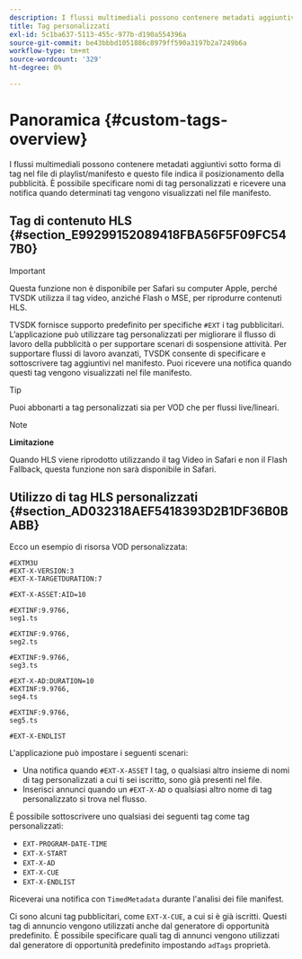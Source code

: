 ```yaml
---
description: I flussi multimediali possono contenere metadati aggiuntivi sotto forma di tag nel file di playlist/manifesto e questo file indica il posizionamento della pubblicità. È possibile specificare nomi di tag personalizzati e ricevere una notifica quando determinati tag vengono visualizzati nel file manifesto.
title: Tag personalizzati
exl-id: 5c1ba637-5113-455c-977b-d190a554396a
source-git-commit: be43bbbd1051886c8979ff590a3197b2a7249b6a
workflow-type: tm+mt
source-wordcount: '329'
ht-degree: 0%

---
```


# Panoramica {#custom-tags-overview}

I flussi multimediali possono contenere metadati aggiuntivi sotto forma di tag nel file di playlist/manifesto e questo file indica il posizionamento della pubblicità. È possibile specificare nomi di tag personalizzati e ricevere una notifica quando determinati tag vengono visualizzati nel file manifesto.

## Tag di contenuto HLS {#section_E99299152089418FBA56F5F09FC547B0}

>[!IMPORTANT]
>
>Questa funzione non è disponibile per Safari su computer Apple, perché TVSDK utilizza il tag video, anziché Flash o MSE, per riprodurre contenuti HLS.

TVSDK fornisce supporto predefinito per specifiche `#EXT` i tag pubblicitari. L’applicazione può utilizzare tag personalizzati per migliorare il flusso di lavoro della pubblicità o per supportare scenari di sospensione attività. Per supportare flussi di lavoro avanzati, TVSDK consente di specificare e sottoscrivere tag aggiuntivi nel manifesto. Puoi ricevere una notifica quando questi tag vengono visualizzati nel file manifesto.

>[!TIP]
>
>Puoi abbonarti a tag personalizzati sia per VOD che per flussi live/lineari.

>[!NOTE]
>
>**Limitazione**
>
>Quando HLS viene riprodotto utilizzando il tag Video in Safari e non il Flash Fallback, questa funzione non sarà disponibile in Safari.

## Utilizzo di tag HLS personalizzati {#section_AD032318AEF5418393D2B1DF36B0BABB}

Ecco un esempio di risorsa VOD personalizzata:

```
#EXTM3U
#EXT-X-VERSION:3
#EXT-X-TARGETDURATION:7
 
#EXT-X-ASSET:AID=10
 
#EXTINF:9.9766,
seg1.ts
 
#EXTINF:9.9766,
seg2.ts
 
#EXTINF:9.9766,
seg3.ts
 
#EXT-X-AD:DURATION=10
#EXTINF:9.9766,
seg4.ts
 
#EXTINF:9.9766,
seg5.ts
 
#EXT-X-ENDLIST
```

L&#39;applicazione può impostare i seguenti scenari:

* Una notifica quando `#EXT-X-ASSET` I tag, o qualsiasi altro insieme di nomi di tag personalizzati a cui ti sei iscritto, sono già presenti nel file.
* Inserisci annunci quando un `#EXT-X-AD` o qualsiasi altro nome di tag personalizzato si trova nel flusso.

È possibile sottoscrivere uno qualsiasi dei seguenti tag come tag personalizzati:

* `EXT-PROGRAM-DATE-TIME`
* `EXT-X-START`
* `EXT-X-AD`
* `EXT-X-CUE`
* `EXT-X-ENDLIST`

Riceverai una notifica con `TimedMetadata` durante l&#39;analisi dei file manifest.

Ci sono alcuni tag pubblicitari, come `EXT-X-CUE`, a cui si è già iscritti. Questi tag di annuncio vengono utilizzati anche dal generatore di opportunità predefinito. È possibile specificare quali tag di annunci vengono utilizzati dal generatore di opportunità predefinito impostando `adTags` proprietà.
